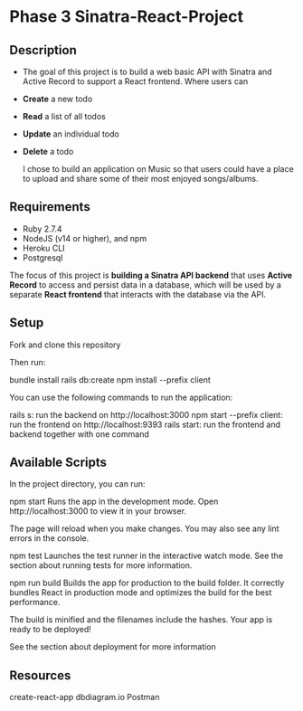 # Phase 3 Sinatra-React-Project

## Description

- The goal of this project is to build a web basic API with Sinatra and Active Record to support a React
  frontend. Where users can 
  
- **Create** a new todo
- **Read** a list of all todos
- **Update** an individual todo
- **Delete** a todo

  I chose to build an application on Music so that users could have a place to upload and share some of their most enjoyed songs/albums. 

## Requirements

- Ruby 2.7.4
- NodeJS (v14 or higher), and npm
- Heroku CLI
- Postgresql

The focus of this project is **building a Sinatra API backend** that uses
**Active Record** to access and persist data in a database, which will be used
by a separate **React frontend** that interacts with the database via the API.

## Setup

Fork and clone this repository 

Then run:

bundle install
rails db:create
npm install --prefix client

You can use the following commands to run the application:

rails s: run the backend on http://localhost:3000
npm start --prefix client: run the frontend on http://localhost:9393
rails start: run the frontend and backend together with one command

## Available Scripts

In the project directory, you can run:

npm start
Runs the app in the development mode.
Open http://localhost:3000 to view it in your browser.

The page will reload when you make changes.
You may also see any lint errors in the console.

npm test
Launches the test runner in the interactive watch mode.
See the section about running tests for more information.

npm run build
Builds the app for production to the build folder.
It correctly bundles React in production mode and optimizes the build for the best performance.

The build is minified and the filenames include the hashes.
Your app is ready to be deployed!

See the section about deployment for more information

## Resources
create-react-app
dbdiagram.io
Postman